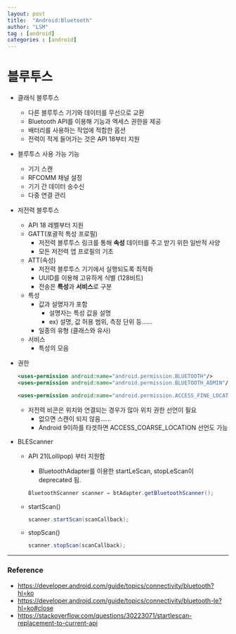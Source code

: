 ```yaml
---
layout: post
title:  "Android:Bluetooth"
author: "LSM"
tag : [android]
categories : [android]
---
```

# 블루투스

* 클래식 블루투스

  * 다른 블루투스 기기와 데이터를 무선으로 교환
  * Bluetooth API를 이용해 기능과 엑세스 권한을 제공
  * 배터리를 사용하는 작업에 적합한 옵션
  * 전력이 적게 들어가는 것은 API 18부터 지원

* 블루투스 사용 가능 기능

  * 기기 스캔
  * RFCOMM 채널 설정
  * 기기 간 데이터 송수신
  * 다중 연결 관리

  

* 저전력 블루투스

  * API 18 레벨부터 지원
  * GATT(포괄적 특성 프로필)
    * 저전력 블루투스 링크를 통해 **속성** 데이터를 주고 받기 위한 일반적 사양
    * 모든 저전력 앱 프로필의 기초
  * ATT(속성)
    * 저전력 블루투스 기기에서 실행되도록 최적화
    * UUID를 이용해 고유하게 식별 (128비트)
    * 전송은 **특성**과 **서비스**로 구분
  * 특성
    * 값과 설명자가 포함
      * 설명자는 특성 값을 설명
      * ex) 설명, 값 허용 범위, 측정 단위 등......
    * 일종의 유형 (클래스와 유사)
  * 서비스
    * 특성의 모음

* 권한

  ```xml
  <uses-permission android:name="android.permission.BLUETOOTH"/>
  <uses-permission android:name="android.permission.BLUETOOTH_ADMIN"/>
  
  <uses-permission android:name="android.permission.ACCESS_FINE_LOCATION" />
  ```

  - 저전력 비콘은 위치와 연결되는 경우가 많아 위치 권한 선언이 필요
    - 없으면 스캔이 되지 않음......
    - Android 9이하를 타겟하면 ACCESS_COARSE_LOCATION 선언도 가능



- BLEScanner

  - API 21(Lollipop) 부터 지원함

    - BluetoothAdapter를 이용한 startLeScan, stopLeScan이 deprecated 됨.

    ```java
    BluetoothScanner scanner = btAdapter.getBluetoothScanner();
    ```

    

  - startScan()

    ```java
    scanner.startScan(scanCallback);
    ```

    

  - stopScan()

    ```java
    scanner.stopScan(scanCallback);
    ```

    

---

### Reference

- https://developer.android.com/guide/topics/connectivity/bluetooth?hl=ko
- https://developer.android.com/guide/topics/connectivity/bluetooth-le?hl=ko#close
- https://stackoverflow.com/questions/30223071/startlescan-replacement-to-current-api
